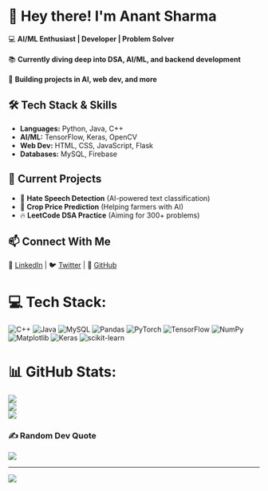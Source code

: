 # 👋 Hey there! I'm Anant Sharma
💻 **AI/ML Enthusiast | Developer | Problem Solver** <br>  
📚 **Currently diving deep into DSA, AI/ML, and backend development** <br>  
🚀 **Building projects in AI, web dev, and more** <br>  

## 🛠 Tech Stack & Skills  
- **Languages:** Python, Java, C++ <br>  
- **AI/ML:** TensorFlow, Keras, OpenCV <br>  
- **Web Dev:** HTML, CSS, JavaScript, Flask <br>  
- **Databases:** MySQL, Firebase <br>  

## 📌 Current Projects  
- 🧠 **Hate Speech Detection** (AI-powered text classification) <br>  
- 🌾 **Crop Price Prediction** (Helping farmers with AI) <br>  
- 🔥 **LeetCode DSA Practice** (Aiming for 300+ problems) <br>  

## 📫 Connect With Me  
🔗 [LinkedIn]() | 🐦 [Twitter]() | 🎯 [GitHub]()  


# 💻 Tech Stack:
![C++](https://img.shields.io/badge/c++-%2300599C.svg?style=for-the-badge&logo=c%2B%2B&logoColor=white) ![Java](https://img.shields.io/badge/java-%23ED8B00.svg?style=for-the-badge&logo=openjdk&logoColor=white) ![MySQL](https://img.shields.io/badge/mysql-4479A1.svg?style=for-the-badge&logo=mysql&logoColor=white) ![Pandas](https://img.shields.io/badge/pandas-%23150458.svg?style=for-the-badge&logo=pandas&logoColor=white) ![PyTorch](https://img.shields.io/badge/PyTorch-%23EE4C2C.svg?style=for-the-badge&logo=PyTorch&logoColor=white) ![TensorFlow](https://img.shields.io/badge/TensorFlow-%23FF6F00.svg?style=for-the-badge&logo=TensorFlow&logoColor=white) ![NumPy](https://img.shields.io/badge/numpy-%23013243.svg?style=for-the-badge&logo=numpy&logoColor=white) ![Matplotlib](https://img.shields.io/badge/Matplotlib-%23ffffff.svg?style=for-the-badge&logo=Matplotlib&logoColor=black) ![Keras](https://img.shields.io/badge/Keras-%23D00000.svg?style=for-the-badge&logo=Keras&logoColor=white) ![scikit-learn](https://img.shields.io/badge/scikit--learn-%23F7931E.svg?style=for-the-badge&logo=scikit-learn&logoColor=white)
# 📊 GitHub Stats:
![](https://github-readme-stats.vercel.app/api?username=Anant2561&theme=merko&hide_border=false&include_all_commits=false&count_private=false)<br/>
![](https://nirzak-streak-stats.vercel.app/?user=Anant2561&theme=merko&hide_border=false)<br/>
![](https://github-readme-stats.vercel.app/api/top-langs/?username=Anant2561&theme=merko&hide_border=false&include_all_commits=false&count_private=false&layout=compact)

### ✍️ Random Dev Quote
![](https://quotes-github-readme.vercel.app/api?type=horizontal&theme=radical)

---
[![](https://visitcount.itsvg.in/api?id=Anant2561&icon=0&color=0)](https://visitcount.itsvg.in)

<!-- Proudly created with GPRM ( https://gprm.itsvg.in ) -->
